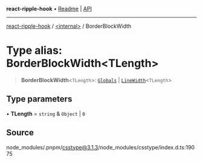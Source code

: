 **react-ripple-hook** • [Readme](../../README.md) \| [API](../../globals.md)

---

[react-ripple-hook](../../README.md) / [\<internal\>](../README.md) / BorderBlockWidth

# Type alias: BorderBlockWidth\<TLength\>

> **BorderBlockWidth**\<`TLength`\>: [`Globals`](Globals.md) \| [`LineWidth`](LineWidth.md)\<`TLength`\>

## Type parameters

• **TLength** = `string` & `Object` \| `0`

## Source

node_modules/.pnpm/csstype@3.1.3/node_modules/csstype/index.d.ts:19075
